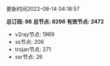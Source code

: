 更新时间2022-08-14 04:18:57

**总订阅: 98**
**总节点: 8296**
**有效节点: 2472**
- v2ray节点: 1969
- ss节点: 206
- trojan节点: 271
- ssr节点: 26
